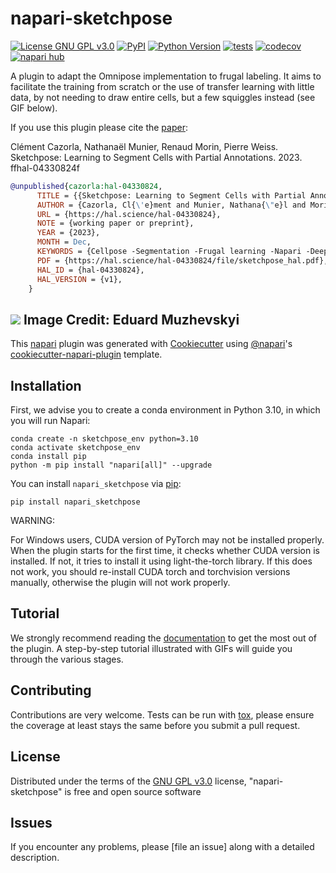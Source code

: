 # napari-sketchpose

[![License GNU GPL v3.0](https://img.shields.io/pypi/l/napari-sketchpose.svg?color=green)](https://github.com/koopa31/napari-sketchpose/raw/main/LICENSE)
[![PyPI](https://img.shields.io/pypi/v/napari-sketchpose.svg?color=green)](https://pypi.org/project/napari-sketchpose)
[![Python Version](https://img.shields.io/pypi/pyversions/napari-sketchpose.svg?color=green)](https://python.org)
[![tests](https://github.com/koopa31/napari-sketchpose/workflows/tests/badge.svg)](https://github.com/koopa31/napari-sketchpose/actions)
[![codecov](https://codecov.io/gh/koopa31/napari-sketchpose/branch/main/graph/badge.svg)](https://codecov.io/gh/koopa31/napari-sketchpose)
[![napari hub](https://img.shields.io/endpoint?url=https://api.napari-hub.org/shields/napari-sketchpose)](https://napari-hub.org/plugins/napari-sketchpose)

A plugin to adapt the Omnipose implementation to frugal labeling. It aims to facilitate the training from scratch or the 
use of transfer learning with little data, by not needing to draw entire cells, but a few squiggles instead (see GIF below).


If you use this plugin please cite the [paper](https://hal.science/hal-04330824): 

Clément Cazorla, Nathanaël Munier, Renaud Morin, Pierre Weiss. Sketchpose: Learning to Segment
Cells with Partial Annotations. 2023. ffhal-04330824f

```bibtex
@unpublished{cazorla:hal-04330824,
      TITLE = {{Sketchpose: Learning to Segment Cells with Partial Annotations}},
      AUTHOR = {Cazorla, Cl{\'e}ment and Munier, Nathana{\"e}l and Morin, Renaud and Weiss, Pierre},
      URL = {https://hal.science/hal-04330824},
      NOTE = {working paper or preprint},
      YEAR = {2023},
      MONTH = Dec,
      KEYWORDS = {Cellpose -Segmentation -Frugal learning -Napari -Deep learning -Distance map},
      PDF = {https://hal.science/hal-04330824/file/sketchpose_hal.pdf},
      HAL_ID = {hal-04330824},
      HAL_VERSION = {v1},
    }

```


![](https://bitbucket.org/koopa31/napari-sketchpose/raw/b691817e9e20a3c1c2bc69277579f6fb9b26354e/images/frugalpose.gif)
Image Credit: Eduard Muzhevskyi
----------------------------------

This [napari] plugin was generated with [Cookiecutter] using [@napari]'s [cookiecutter-napari-plugin] template.

<!--
Don't miss the full getting started guide to set up your new package:
https://github.com/napari/cookiecutter-napari-plugin#getting-started

and review the napari docs for plugin developers:
https://napari.org/stable/plugins/index.html
-->

## Installation



First, we advise you to create a conda environment in Python 3.10, in which you will run Napari:

    conda create -n sketchpose_env python=3.10
    conda activate sketchpose_env
    conda install pip
    python -m pip install "napari[all]" --upgrade

You can install `napari_sketchpose` via [pip]:

    pip install napari_sketchpose

WARNING:

For Windows users, CUDA version of PyTorch may not be installed properly. When the plugin starts for the first time, it checks whether
CUDA version is installed. If not, it tries to install it using light-the-torch library. If this does not work, you should re-install 
CUDA torch and torchvision versions manually, otherwise the plugin will not work properly.

## Tutorial

We strongly recommend reading the [documentation] to get the most out of the plugin.
A step-by-step tutorial illustrated with GIFs will guide you through the various stages.

## Contributing

Contributions are very welcome. Tests can be run with [tox], please ensure
the coverage at least stays the same before you submit a pull request.

## License

Distributed under the terms of the [GNU GPL v3.0] license,
"napari-sketchpose" is free and open source software

## Issues

If you encounter any problems, please [file an issue] along with a detailed description.

[napari]: https://github.com/napari/napari
[Cookiecutter]: https://github.com/audreyr/cookiecutter
[@napari]: https://github.com/napari
[MIT]: http://opensource.org/licenses/MIT
[BSD-3]: http://opensource.org/licenses/BSD-3-Clause
[GNU GPL v3.0]: http://www.gnu.org/licenses/gpl-3.0.txt
[GNU LGPL v3.0]: http://www.gnu.org/licenses/lgpl-3.0.txt
[Apache Software License 2.0]: http://www.apache.org/licenses/LICENSE-2.0
[Mozilla Public License 2.0]: https://www.mozilla.org/media/MPL/2.0/index.txt
[cookiecutter-napari-plugin]: https://github.com/napari/cookiecutter-napari-plugin

[napari]: https://github.com/napari/napari
[tox]: https://tox.readthedocs.io/en/latest/
[pip]: https://pypi.org/project/pip/
[PyPI]: https://pypi.org/
[documentation]: https://sketchpose-doc.readthedocs.io/en/latest/
